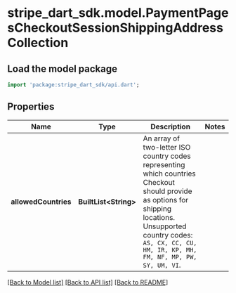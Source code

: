 # stripe_dart_sdk.model.PaymentPagesCheckoutSessionShippingAddressCollection

## Load the model package
```dart
import 'package:stripe_dart_sdk/api.dart';
```

## Properties
Name | Type | Description | Notes
------------ | ------------- | ------------- | -------------
**allowedCountries** | **BuiltList&lt;String&gt;** | An array of two-letter ISO country codes representing which countries Checkout should provide as options for shipping locations. Unsupported country codes: `AS, CX, CC, CU, HM, IR, KP, MH, FM, NF, MP, PW, SY, UM, VI`. | 

[[Back to Model list]](../README.md#documentation-for-models) [[Back to API list]](../README.md#documentation-for-api-endpoints) [[Back to README]](../README.md)


